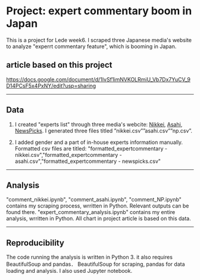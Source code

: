 # Project: expert commentary boom in Japan

This is a project for Lede week6. I scraped three Japanese media's website to analyze "experrt commentary feature", which is booming in Japan.

## article based on this project
https://docs.google.com/document/d/1IvSf1imNVKOLRmiU_Vb7Dx7YuCV_9D14PCsF5x4PxNY/edit?usp=sharing

---
## Data
1. I created "experts list" through three media's webcite: [Nikkei](https://www.nikkei.com/think-all-experts), 
[Asahi](https://www.asahi.com/comment/), [NewsPicks](https://newspicks.com/recommended).
I generated three files titled ”nikkei.csv””asahi.csv””np.csv”. 

2. I added gender and a part of in-house experts information manually. 
Formatted csv files are titled: "formatted_expertcommentary - nikkei.csv","formatted_expertcommentary - asahi.csv","formatted_expertcommentary - newspicks.csv"

---
## Analysis
"comment_nikkei.ipynb", "comment_asahi.ipynb", "comment_NP.ipynb" contains my scraping process, wrritten in Python. Relevant outputs can be found there.
"expert_commentary_analysis.ipynb" contains my entire analysis, wrritten in Python. All chart in project article is based on this data.

---
## Reproducibility
The code running the analysis is written in Python 3. it also requires BeautifulSoup and pandas．
BeautifulSoup for scraping, pandas for data loading and analysis. I also used Jupyter notebook.

